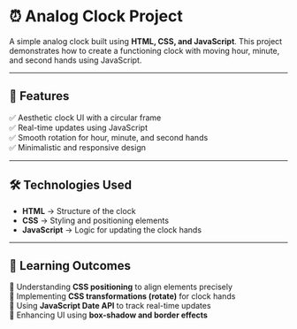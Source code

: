 # ⏰ Analog Clock Project  

A simple analog clock built using **HTML, CSS, and JavaScript**. This project demonstrates how to create a functioning clock with moving hour, minute, and second hands using JavaScript.

---

## 🌟 Features  

✅ Aesthetic clock UI with a circular frame  
✅ Real-time updates using JavaScript  
✅ Smooth rotation for hour, minute, and second hands  
✅ Minimalistic and responsive design  

---

## 🛠 Technologies Used  

- **HTML** → Structure of the clock  
- **CSS** → Styling and positioning elements  
- **JavaScript** → Logic for updating the clock hands  

---

## 🎯 Learning Outcomes  

📌 Understanding **CSS positioning** to align elements precisely  
📌 Implementing **CSS transformations (rotate)** for clock hands  
📌 Using **JavaScript Date API** to track real-time updates  
📌 Enhancing UI using **box-shadow and border effects**  
